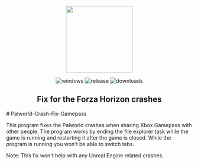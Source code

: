 <p align="center"><img src="[https://upload.wikimedia.org/wikipedia/commons/thumb/a/a9/Forza_Horizon_logo.svg/1249px-Forza_Horizon_logo.svg.png](https://en.wikipedia.org/wiki/File:Palworld_cover_art.jpg)" height="180"/>
<p align="center">
  <img alt="windows" src="https://img.shields.io/badge/Windows-blue.svg?style=flat-square&logo=windows&logoColor=white" />
  <img alt="release" src="https://img.shields.io/github/v/release/PAXANDDOS/ForzaHorizon4Fix?style=flat-square" />
  <img alt="downloads" src="https://img.shields.io/github/downloads/PAXANDDOS/ForzaHorizon4Fix/total?style=flat-square" />
</p>
<h2 align="center">Fix for the Forza Horizon crashes</h2>
# Palworld-Crash-Fix-Gamepass

This program fixes the Palworld crashes when sharing Xbox Gamepass with other people.
The program works by ending the file explorer task while the game is running and restarting it after the game is closed. 
While the program is running you won't be able to switch tabs.

Note: This fix won't help with any Unreal Engine related crashes.
